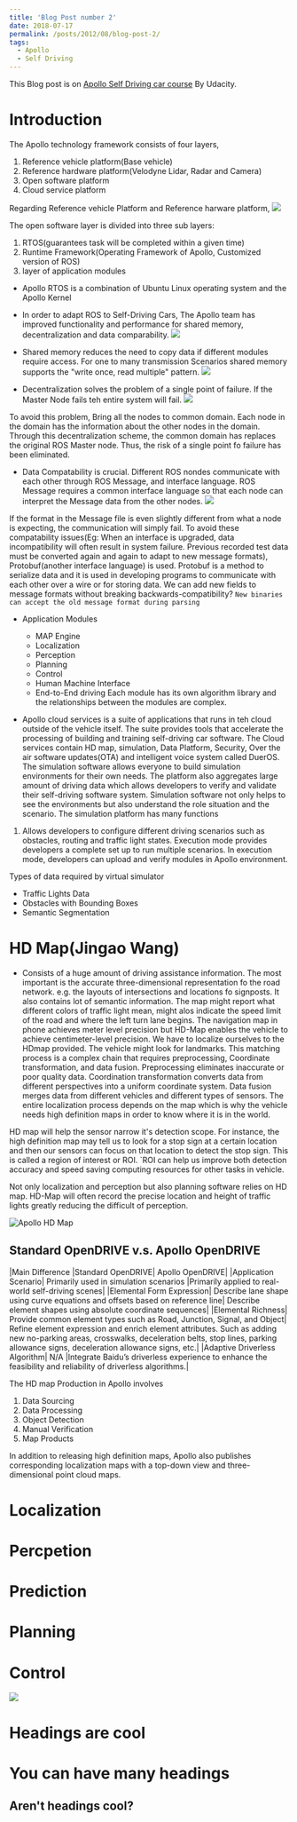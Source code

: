 ```yaml
---
title: 'Blog Post number 2'
date: 2018-07-17
permalink: /posts/2012/08/blog-post-2/
tags:
  - Apollo
  - Self Driving
---
```


This Blog post is on [Apollo Self Driving car course](https://www.udacity.com/apollo) By Udacity. 
# Introduction

The Apollo technology framework consists of four layers, 
1) Reference vehicle platform(Base vehicle)
2) Reference hardware platform(Velodyne Lidar, Radar and Camera)
3) Open software platform
4) Cloud service platform

Regarding Reference vehicle Platform and Reference harware platform, 
![](https://github.com/sriharsha0806/Apollo/blob/master/Screenshot%20from%202018-07-17%2017-55-14.png)


The open software layer is divided into three sub layers:
1) RTOS(guarantees task will be completed within a given time)
2) Runtime Framework(Operating Framework of Apollo, Customized version of ROS)
3) layer of application modules

* Apollo RTOS is a combination of Ubuntu Linux operating system and the Apollo Kernel
* In order to adapt ROS to Self-Driving Cars, The Apollo team has improved functionality and performance
for shared memory, decentralization and data comparability.
![](https://github.com/sriharsha0806/Apollo/blob/master/Screenshot%20from%202018-07-17%2018-13-06.png)

* Shared memory reduces the need to copy data if different modules require access. For one to many transmission 
Scenarios shared memory supports the "write once, read multiple" pattern.
![](https://github.com/sriharsha0806/Apollo/blob/master/Screenshot%20from%202018-07-17%2018-17-13.png)

* Decentralization solves the problem of a single point of failure. If the Master Node fails teh entire system will fail.
![](https://github.com/sriharsha0806/Apollo/blob/master/Screenshot%20from%202018-07-17%2018-38-37.png)

To avoid this problem, Bring all the nodes to common domain. Each node in the domain has the information about the other nodes in the domain.
Through this decentralization scheme, the common domain has replaces the original ROS Master node. Thus, the risk of a single point fo failure 
has been eliminated.

* Data Compatability is crucial. Different ROS nondes communicate with each other through ROS Message, and interface language. 
ROS Message requires a common interface language so that each node can interpret the Message data from the other nodes. 
![](https://github.com/sriharsha0806/Apollo/blob/master/Screenshot%20from%202018-07-17%2018-43-44.png)

If the format in the Message file is even slightly different from what a node is expecting, the communication will simply fail. 
To avoid these compatability issues(Eg: When an interface is upgraded, data incompatibility will often result in system failure.
Previous recorded test data must be converted again and again to adapt to new message formats), Protobuf(another interface language) is used.
Protobuf is a method to serialize data and it is used in developing programs to communicate with each other over a wire or for storing data.
We can add new fields to message formats without breaking backwards-compatibility?
`New binaries can accept the old message format during parsing`

* Application Modules
  * MAP Engine
  * Localization
  * Perception
  * Planning
  * Control
  * Human Machine Interface
  * End-to-End driving
Each module has its own algorithm library and the relationships between the modules are complex.

* Apollo cloud services is a suite of applications that runs in teh cloud outside of the vehicle itself. 
The suite provides tools that accelerate the processing of building and training self-driving car software.
The Cloud services contain HD map, simulation, Data Platform, Security, Over the air software updates(OTA) and intelligent voice system called DuerOS.
The simulation software allows everyone to build simulation environments for their own needs. The platform also aggregates large amount of driving data 
which allows developers to verify and validate their self-driving software system. Simulation software not only helps to see the environments but also understand the role situation and the scenario.
The simulation platform has many functions
1) Allows developers to configure different driving scenarios such as obstacles, routing and traffic light states.
Execution mode provides developers a complete set up to run multiple scenarios. In execution mode, developers can upload and verify modules in Apollo environment.

Types of data required by virtual simulator
  * Traffic Lights Data
  * Obstacles with Bounding Boxes
  * Semantic Segmentation

# HD Map(Jingao Wang)
* Consists of a huge amount of driving assistance information. The most important is the accurate 
three-dimensional representation fo the road network. e.g. the layouts of intersections and locations fo signposts. It also contains lot of 
semantic information. The map might report what different colors of traffic light mean, might alos indicate the speed limit of the road and where the left turn lane begins.
The navigation map in phone achieves meter level precision but HD-Map enables the vehicle to achieve centimeter-level precision. 
We have to localize ourselves to the HDmap provided. The vehicle might look for landmarks. This matching process is a complex chain that requires preprocessing, 
Coordinate transformation, and data fusion. Preprocessing eliminates inaccurate or poor quality data. Coordination transformation converts data from different perspectives
into a uniform coordinate system. Data fusion merges data from different vehicles and different types of sensors. The entire localization process depends on the map which is why 
the vehicle needs high definition maps in order to know where it is in the world.

HD map will help the sensor narrow it's detection scope. For instance, the high definition map may tell us to look for a stop sign at a certain location and then our sensors can 
focus on that location to detect the stop sign. This is called a region of interest or ROI. `ROI can help us improve both detection accuracy and speed saving computing resources for other tasks in vehicle.

Not only localization and perception but also planning software relies on HD map. 
HD-Map will often record the precise location and height of traffic lights greatly reducing the difficult of perception. 

![Apollo HD Map](https://github.com/sriharsha0806/Apollo/blob/master/l2c5-outline-en.png)

Standard OpenDRIVE v.s. Apollo OpenDRIVE
-----------------------------------------------------------------------------
|Main Difference	|Standard OpenDRIVE|	Apollo OpenDRIVE|
|Application Scenario|	Primarily used in simulation scenarios	|Primarily applied to real-world self-driving scenes|
|Elemental Form Expression|	Describe lane shape using curve equations and offsets based on reference line|	Describe element shapes using absolute coordinate sequences|
|Elemental Richness|	Provide common element types such as Road, Junction, Signal, and Object|	Refine element expression and enrich element attributes. Such as adding new no-parking areas, crosswalks, deceleration belts, stop lines, parking allowance signs, deceleration allowance signs, etc.|
|Adaptive Driverless Algorithm|	N/A	|Integrate Baidu’s driverless experience to enhance the feasibility and reliability of driverless algorithms.|

The HD map Production in Apollo involves 
1) Data Sourcing
2) Data Processing
3) Object Detection
4) Manual Verification
5) Map Products

In addition to releasing high definition maps, Apollo also publishes corresponding localization maps with 
a top-down view and three-dimensional point cloud maps. 

# Localization

# Percpetion

# Prediction

# Planning

# Control






  







![](https://github.com/sriharsha0806/Apollo/blob/master/Screenshot%20from%202018-07-17%2018-18-14.png)



Headings are cool
======

You can have many headings
======

Aren't headings cool?
------
